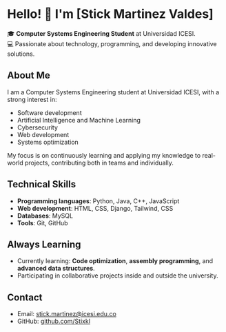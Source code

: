 # Hello! 👋 I'm [Stick Martinez Valdes]

🎓 **Computer Systems Engineering Student** at Universidad ICESI.  
💻 Passionate about technology, programming, and developing innovative solutions.

## About Me

I am a Computer Systems Engineering student at Universidad ICESI, with a strong interest in:

- Software development
- Artificial Intelligence and Machine Learning
- Cybersecurity
- Web development
- Systems optimization

My focus is on continuously learning and applying my knowledge to real-world projects, contributing both in teams and individually.

## Technical Skills

- **Programming languages**: Python, Java, C++, JavaScript
- **Web development**: HTML, CSS, Django, Tailwind, CSS
- **Databases**: MySQL
- **Tools**: Git, GitHub

## Always Learning

- Currently learning: **Code optimization**, **assembly programming**, and **advanced data structures**.
- Participating in collaborative projects inside and outside the university.

## Contact

- Email: stick.martinez@icesi.edu.co
- GitHub: [github.com/Stixkl](https://github.com/Stixkl)

